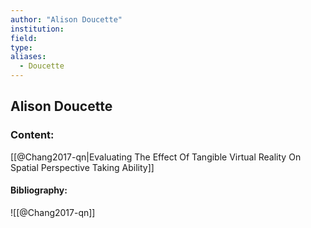 ```yaml
---
author: "Alison Doucette"
institution:
field:
type:
aliases:
  - Doucette
---
```


## Alison Doucette

### Content:
[[@Chang2017-qn|Evaluating The Effect Of Tangible Virtual Reality On Spatial Perspective Taking Ability]]

#### Bibliography:

![[@Chang2017-qn]]